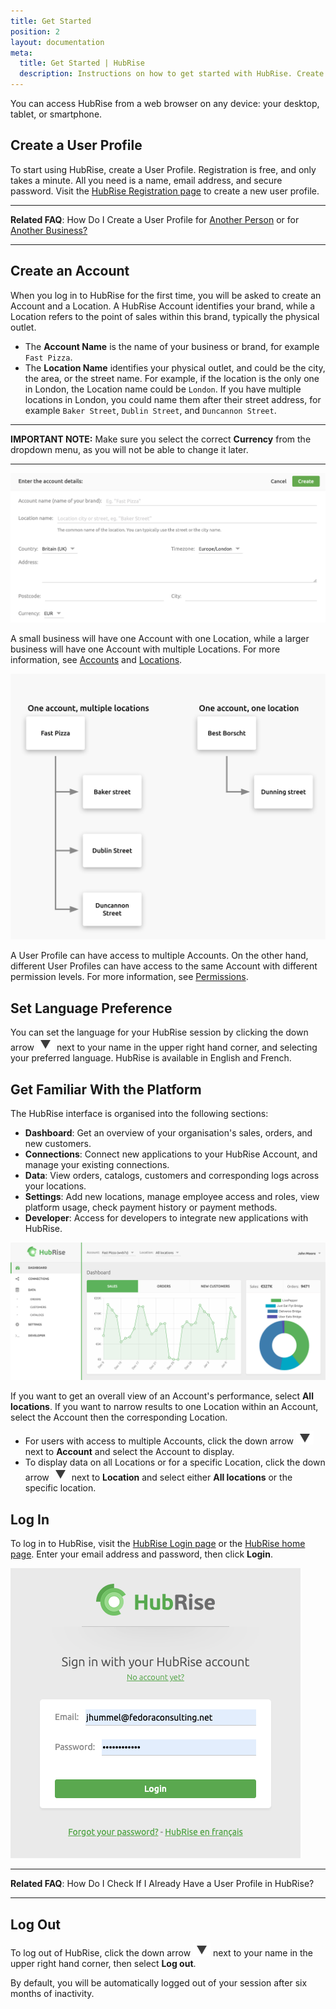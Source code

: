 ```yaml
---
title: Get Started
position: 2
layout: documentation
meta:
  title: Get Started | HubRise
  description: Instructions on how to get started with HubRise. Create a user profile and an account on HubRise. Set your preferences and get familiar with the platform.
---
```


You can access HubRise from a web browser on any device: your desktop, tablet, or smartphone.

## Create a User Profile

To start using HubRise, create a User Profile. Registration is free, and only takes a minute. All you need is a name, email address, and secure password. Visit the [HubRise Registration page](https://manager.hubrise.com/signup) to create a new user profile.

---

**Related FAQ**: How Do I Create a User Profile for [Another Person](/docs/faqs/create-a-user-profile-for-another-person/) or for [Another Business?](/docs/faqs/create-an-account-for-another-business/)

---

## Create an Account

When you log in to HubRise for the first time, you will be asked to create an Account and a Location.
A HubRise Account identifies your brand, while a Location refers to the point of sales within this brand, typically the physical outlet.

- The **Account Name** is the name of your business or brand, for example `Fast Pizza`.
- The **Location Name** identifies your physical outlet, and could be the city, the area, or the street name. For example, if the location is the only one in London, the Location name could be `London`. If you have multiple locations in London, you could name them after their street address, for example `Baker Street`, `Dublin Street`, and `Duncannon Street`.

---

**IMPORTANT NOTE:** Make sure you select the correct **Currency** from the dropdown menu, as you will not be able to change it later.

---

![Create an account on HubRise](../images/064-en-2x-create-account.png)

A small business will have one Account with one Location, while a larger business will have one Account with multiple Locations. For more information, see [Accounts](/docs/account/) and [Locations](/docs/locations/).

![Accounts and Locations example](../images/046-en-2x-accounts-locations.png)

A User Profile can have access to multiple Accounts. On the other hand, different User Profiles can have access to the same Account with different permission levels. For more information, see [Permissions](/docs/permissions/).

## Set Language Preference

You can set the language for your HubRise session by clicking the down arrow <InlineImage width="28" height="21">![Down arrow icon](../images/063-arrow.jpg)</InlineImage> next to your name in the upper right hand corner, and selecting your preferred language. HubRise is available in English and French.

## Get Familiar With the Platform

The HubRise interface is organised into the following sections:

- **Dashboard**: Get an overview of your organisation's sales, orders, and new customers.
- **Connections**: Connect new applications to your HubRise Account, and manage your existing connections.
- **Data**: View orders, catalogs, customers and corresponding logs across your locations.
- **Settings**: Add new locations, manage employee access and roles, view platform usage, check payment history or payment methods.
- **Developer**: Access for developers to integrate new applications with HubRise.

![HubRise dashboard](../images/078-en-hubrise-dashboard.png)

If you want to get an overall view of an Account's performance, select **All locations**. If you want to narrow results to one Location within an Account, select the Account then the corresponding Location.

- For users with access to multiple Accounts, click the down arrow <InlineImage width="28" height="21">![Down arrow icon](../images/063-arrow.jpg)</InlineImage> next to **Account** and select the Account to display.
- To display data on all Locations or for a specific Location, click the down arrow <InlineImage width="28" height="21">![Down arrow icon](../images/063-arrow.jpg)</InlineImage> next to **Location** and select either **All locations** or the specific location.

## Log In

To log in to HubRise, visit the [HubRise Login page](https://manager.hubrise.com/login) or the [HubRise home page](https://www.hubrise.com). Enter your email address and password, then click **Login**.

![HubRise Login Screen](../images/001-en-hubrise-login.png)

---

**Related FAQ**: <Link to="/docs/faqs/check-if-i-already-have-a-user-profile-in-hubrise/">How Do I Check If I Already Have a User Profile in HubRise?</Link>

---

## Log Out

To log out of HubRise, click the down arrow <InlineImage width="28" height="21">![Down arrow icon](../images/063-arrow.jpg)</InlineImage> next to your name in the upper right hand corner, then select **Log out**.

By default, you will be automatically logged out of your session after six months of inactivity.
